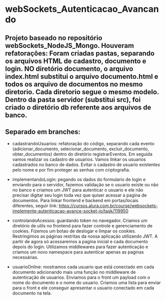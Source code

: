 # webSockets_Autenticacao_Avancando

## Projeto baseado no repositório webSockets_NodeJS_Mongo. Houveram refatorações: Foram criadas pastas, separando os arquivos HTML de cadastro, documento e login. NO diretório documento, o arquivo index.html substitui o arquivo documento.html e todos os arquivo de documentos no mesmo diretorio. Cada diretorio segue o mesmo modelo. Dentro da pasta servidor (substitui src), foi criado o diretório db referente aos arquivos de banco.

## Separado em branches:

- cadastrandoUsuarios: refatoração do código, separando cada evento (adicionar_documento, selecionar_documento, excluir_documento, obter_documentos) dentro do diretório registrarEventos. Em seguida vamos realizar os cadastro de usuarios. Vamos linkar os usuarios cadastrados no banco de dados. Evitar o cadastro de usuario existentes pelo nome e por fim proteger as senhas com criptografia.

- implementandoLogin: pegando os dados do formulario de login e enviando para o servidor, fazemos validação se o usuario existe ou não no banco e criamos um JWT para autenticar o usuario e ele não precisar digitar seu login toda vez que quiser acessar a pagina de documentos. Para linkar frontend e backend em portas/locais diferentes, seguir link: https://cursos.alura.com.br/course/websockets-implemente-autenticacao-avance-socket-io/task/119950

- controlandoAcessos: guardando token no navegador. Criamos um diretório de utils no frontend para fazer controle e gerenciamento de cookies. Fizemos um botao de deslogar e limpar os cookies. Restringimos as páginas restritas da nossa aplicação utilizando JWT. A partir de agora só acessaremos a pagina inicial e cada documento depois do login. Utilizamos middlewares para fazer autenticação e criamos um novo namespace para autenticar apenas as paginas necessárias.

- usuarioOnline: mostramos cada usuario que está conectado em cada documento adicionando mais uma função no middleware de autenticação de usuarios. Enviamos para o front um payload com o nome do documento e o nome do usuario. Criamos uma lista para enviar para o front e ele conseguir apresentar o usuario conectado em cada documento na tela.
